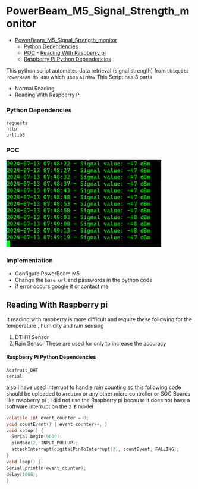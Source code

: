 # PowerBeam_M5_Signal_Strength_monitor

<!--toc:start-->

- [PowerBeam_M5_Signal_Strength_monitor](#powerbeamm5signalstrengthmonitor)
  - [Python Dependencies](#python-dependencies)
  - [POC](#poc) - [Reading With Raspberry pi](#reading-with-raspberry-pi)
  - [Raspberry Pi Python Dependencies](#raspberry-pi-python-dependencies)
  <!--toc:end-->

This python script automates data retrieval (signal strength) from `Ubiquiti PowerBeam M5 400` which uses `AirMax`
This Script has 3 parts

- Normal Reading
- Reading With Raspberry Pi

### Python Dependencies

```
requests
http
urllib3
```

### POC

![](image.png?raw=true)

### Implementation

- Configure PowerBeam M5
- Change the `base url` and passwords in the python code
- if error occurs google it or [contact me](https://github.com/aruncs31s/aruncs31s)

## Reading With Raspberry pi

It reading with raspberry is more difficult and require these following for the temperature , humidity and rain sensing

1. DTH11 Sensor
2. Rain Sensor
   These are used for only to increase the accuracy

#### Raspberry Pi Python Dependencies

```
Adafruit_DHT
serial
```

also i have used interrupt to handle rain counting so this following code should be uploaded to `Arduino` or any other micro controller or SOC Boards like raspberry pi , i did not use the Raspberry pi because it does not have a software interrupt on the `2 B` model

```c
volatile int event_counter = 0;
void countEvent() { event_counter++; }
void setup() {
  Serial.begin(9600);
  pinMode(2, INPUT_PULLUP);
  attachInterrupt(digitalPinToInterrupt(2), countEvent, FALLING);
}
void loop() {
Serial.println(event_counter);
delay(1000);
}
```
